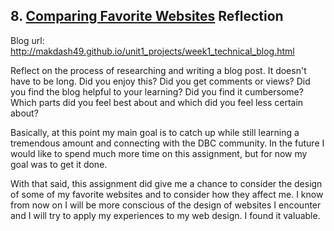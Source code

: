 ## 8. [Comparing Favorite Websites](8_technical_blog/readme.md) Reflection

Blog url: http://makdash49.github.io/unit1_projects/week1_technical_blog.html

Reflect on the process of researching and writing a blog post. It doesn't have to be long. Did you enjoy this? Did you get comments or views? Did you find the blog helpful to your learning? Did you find it cumbersome? Which parts did you feel best about and which did you feel less certain about?

Basically, at this point my main goal is to catch up while still learning a tremendous amount and connecting with the DBC community.  In the future I would like to spend much more time on this assignment, but for now my goal was to get it done.

With that said, this assignment did give me a chance to consider the design of some of my favorite websites and to consider how they affect me.  I know from now on I will be more conscious of the design of websites I encounter and I will try to apply my experiences to my web design.  I found it valuable.